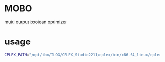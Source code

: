 # MOBO

multi output boolean optimizer


# usage

```bash
CPLEX_PATH="/opt/ibm/ILOG/CPLEX_Studio2211/cplex/bin/x86-64_linux/cplex" go run main.go
```
